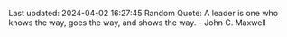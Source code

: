 Last updated: 2024-04-02 16:27:45
Random Quote: A leader is one who knows the way, goes the way, and shows the way. - John C. Maxwell